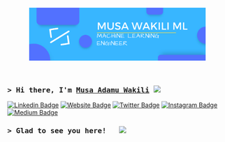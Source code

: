 <p align="center"><a href="https://www.musawakiliml.tech"><img width="80%" alt="Hello, I'm Musa Wakili ML" src="./images/Github Profile banner.png" /></a></p>

<br />

### <samp>&gt; Hi there, I'm <a href="https:musawakiliml.tech" target="_blank">Musa Adamu Wakili</a> <img src="https://media.giphy.com/media/hvRJCLFzcasrR4ia7z/giphy.gif" width="25"> </samp>

[![Linkedin Badge](https://img.shields.io/badge/-LinkedIn-0e76a8?style=flat-square&logo=Linkedin&logoColor=white)](https://www.linkedin.com/in/musa-adamu-wakili-711704154/)
[![Website Badge](https://img.shields.io/badge/Website-3b5998?style=flat-square&logo=google-chrome&logoColor=white)](https://wwww.musawakiliml.tech)
[![Twitter Badge](https://img.shields.io/badge/-Twitter-00acee?style=flat-square&logo=Twitter&logoColor=white)](https://twitter.com/musawakiliML)
[![Instagram Badge](https://img.shields.io/badge/-Instagram-e4405f?style=flat-square&logo=Instagram&logoColor=white)](https://www.instagram.com/musawakiliml/)
[![Medium Badge](https://img.shields.io/badge/medium-%2312100E.svg?&style=for-square&logo=medium&logoColor=white)](https://medium.com/@MusaML)

### <samp>&gt; Glad to see you here! &nbsp; ![](https://visitor-badge.glitch.me/badge?page_id=musawakiliML.musawakiliML)

<!--
**musawakiliML/musawakiliML** is a ✨ _special_ ✨ repository because its `README.md` (this file) appears on your GitHub profile.

Here are some ideas to get you started:

- 🔭 I’m currently working on ...
- 🌱 I’m currently learning ...
- 👯 I’m looking to collaborate on ...
- 🤔 I’m looking for help with ...
- 💬 Ask me about ...
- 📫 How to reach me: ...
- 😄 Pronouns: ...
- ⚡ Fun fact: ...
-->
